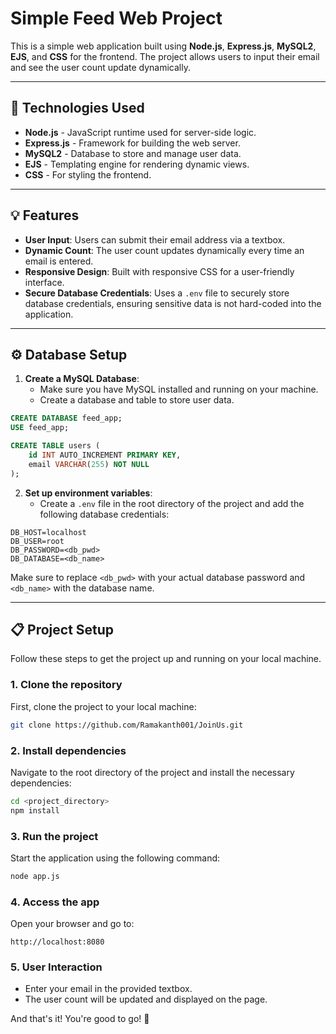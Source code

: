 # Simple Feed Web Project

This is a simple web application built using **Node.js**, **Express.js**, **MySQL2**, **EJS**, and **CSS** for the frontend. The project allows users to input their email and see the user count update dynamically.

---

## 🚀 Technologies Used

- **Node.js** - JavaScript runtime used for server-side logic.
- **Express.js** - Framework for building the web server.
- **MySQL2** - Database to store and manage user data.
- **EJS** - Templating engine for rendering dynamic views.
- **CSS** - For styling the frontend.

---

## 💡 Features

- **User Input**: Users can submit their email address via a textbox.
- **Dynamic Count**: The user count updates dynamically every time an email is entered.
- **Responsive Design**: Built with responsive CSS for a user-friendly interface.
- **Secure Database Credentials**: Uses a `.env` file to securely store database credentials, ensuring sensitive data is not hard-coded into the application.

---

## ⚙️ Database Setup

1. **Create a MySQL Database**:
   - Make sure you have MySQL installed and running on your machine.
   - Create a database and table to store user data.

```sql
CREATE DATABASE feed_app;
USE feed_app;

CREATE TABLE users (
    id INT AUTO_INCREMENT PRIMARY KEY,
    email VARCHAR(255) NOT NULL
);
```

2. **Set up environment variables**:
   - Create a `.env` file in the root directory of the project and add the following database credentials:

```
DB_HOST=localhost
DB_USER=root
DB_PASSWORD=<db_pwd>
DB_DATABASE=<db_name>
```

Make sure to replace `<db_pwd>` with your actual database password and `<db_name>` with the database name.

---

## 📋 Project Setup

Follow these steps to get the project up and running on your local machine.

### 1. Clone the repository

First, clone the project to your local machine:

```bash
git clone https://github.com/Ramakanth001/JoinUs.git
```

### 2. Install dependencies

Navigate to the root directory of the project and install the necessary dependencies:

```bash
cd <project_directory>
npm install
```

### 3. Run the project

Start the application using the following command:

```bash
node app.js
```

### 4. Access the app

Open your browser and go to:

```
http://localhost:8080
```

### 5. User Interaction

- Enter your email in the provided textbox.
- The user count will be updated and displayed on the page.

And that's it! You're good to go! 🎉

